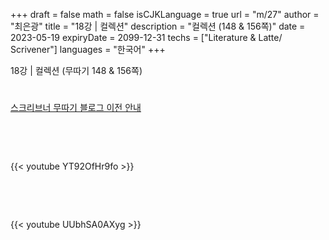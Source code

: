+++
draft = false
math = false
isCJKLanguage = true
url = "m/27"
author = "최은광"
title = "18강 | 컬렉션"
description = "컬렉션 (148 & 156쪽)"
date = 2023-05-19
expiryDate = 2099-12-31
techs = ["Literature & Latte/ Scrivener"]
languages = "한국어"
+++

18강 | 컬렉션 (무따기 148 & 156쪽)

<!--more--> 

#

[스크리브너 무따기 블로그 이전 안내](../../docs/scrivener/newsroom/scrivener-notice-01/)

<br>

<script async src="https://pagead2.googlesyndication.com/pagead/js/adsbygoogle.js?client=ca-pub-2618164900782657"
     crossorigin="anonymous"></script>
<ins class="adsbygoogle"
     style="display:block"
     data-ad-format="autorelaxed"
     data-ad-client="ca-pub-2618164900782657"
     data-ad-slot="3789799679"></ins>
<script>
     (adsbygoogle = window.adsbygoogle || []).push({});
</script>

<br>

{{< youtube YT92OfHr9fo >}}

<br>

<script async src="https://pagead2.googlesyndication.com/pagead/js/adsbygoogle.js?client=ca-pub-2618164900782657"
     crossorigin="anonymous"></script>
<ins class="adsbygoogle"
     style="display:block; text-align:center;"
     data-ad-layout="in-article"
     data-ad-format="fluid"
     data-ad-client="ca-pub-2618164900782657"
     data-ad-slot="9803941047"></ins>
<script>
     (adsbygoogle = window.adsbygoogle || []).push({});
</script>

<br>

{{< youtube UUbhSA0AXyg >}}

#